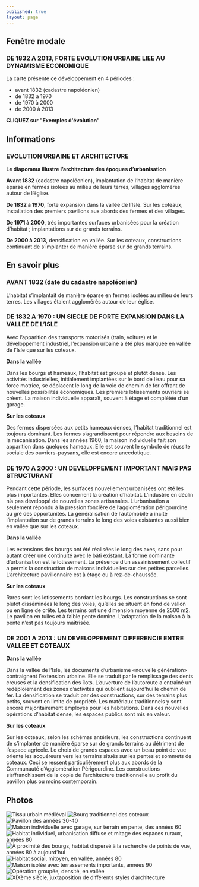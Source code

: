 ```yaml
---
published: true
layout: page
---
```


## Fenêtre modale

### DE 1832 A 2013, FORTE EVOLUTION URBAINE LIEE AU DYNAMISME ECONOMIQUE 

La carte présente ce développement en 4 périodes :

- avant 1832 (cadastre napoléonien)
- de 1832 à 1970
- de 1970 à 2000
- de 2000 à 2013

**CLIQUEZ sur "Exemples d'évolution"**


## Informations

### EVOLUTION URBAINE ET ARCHITECTURE

**Le diaporama illustre l’architecture des époques d’urbanisation**

**Avant 1832** (cadastre napoléonien), implantation de l’habitat de manière éparse en fermes isolées au milieu de leurs terres, villages agglomérés autour de l’église.

**De 1832 à 1970**, forte expansion dans la vallée de l’Isle. Sur les coteaux, installation des premiers pavillons aux abords des fermes et des villages. 

**De 1971 à 2000**, très importantes surfaces urbanisées pour la création d’habitat ; implantations sur de grands terrains.

**De 2000 à 2013**, densification en vallée. Sur les coteaux, constructions continuant de s’implanter de manière éparse sur de grands terrains.

## En savoir plus

### AVANT 1832 (date du cadastre napoléonien)
L’habitat s’implantait de manière éparse en fermes isolées au milieu de leurs terres. Les villages étaient agglomérés autour de leur église.

### DE 1832 A 1970 : UN SIECLE DE FORTE EXPANSION DANS LA VALLEE DE L’ISLE
Avec l’apparition des transports motorisés (train, voiture) et le développement industriel, l’expansion urbaine a été plus marquée en vallée de l’Isle que sur les coteaux.

**Dans la vallée**

Dans les bourgs et hameaux, l’habitat est groupé et plutôt dense. Les activités industrielles, initialement implantées sur le bord de l’eau pour sa force motrice, se déplacent le long de la voie de chemin de fer offrant de nouvelles possibilités économiques. 
Les premiers lotissements ouvriers se créent. La maison individuelle apparaît, souvent à étage et complétée d’un garage.

**Sur les coteaux**

Des fermes dispersées aux petits hameaux denses, l’habitat traditionnel est toujours dominant. Les fermes s’agrandissent pour répondre aux besoins de la mécanisation. Dans les années 1960, la maison individuelle fait son apparition dans quelques hameaux. Elle est souvent le symbole de réussite sociale des ouvriers-paysans, elle est encore anecdotique.

### DE 1970 A 2000 : UN DEVELOPPEMENT IMPORTANT MAIS PAS STRUCTURANT
Pendant cette période, les surfaces nouvellement urbanisées ont été les plus importantes. Elles concernent la création d’habitat. L’industrie en déclin n’a pas développé de nouvelles zones artisanales.
L’urbanisation a seulement répondu à la pression foncière de l’agglomération périgourdine au gré des opportunités.
La généralisation de l’automobile a incité l’implantation sur de grands terrains le long des voies existantes aussi bien en vallée que sur les coteaux.

**Dans la vallée**

Les extensions des bourgs ont été réalisées le long des axes, sans pour autant créer une continuité avec le bâti existant. La forme dominante d’urbanisation est le lotissement. La présence d’un assainissement collectif a permis la construction de maisons individuelles sur des petites parcelles. L’architecture pavillonnaire est à étage ou à rez-de-chaussée.

**Sur les coteaux**

Rares sont les lotissements bordant les bourgs. Les constructions se sont plutôt disséminées le long des voies, qu’elles se situent en fond de vallon ou en ligne de crête. Les terrains ont une dimension moyenne de 2500 m2. Le pavillon en tuiles et à faible pente domine.
L’adaptation de la maison à la pente n’est pas toujours maîtrisée.

### DE 2001 A 2013 : UN DEVELOPPEMENT DIFFERENCIE ENTRE VALLEE ET COTEAUX

**Dans la vallée**

Dans la vallée de l’Isle, les documents d’urbanisme «nouvelle génération» contraignent l’extension urbaine. Elle se traduit par le remplissage des dents creuses et la densification des îlots. L’ouverture de l’autoroute a entrainé un redéploiement des zones d’activités qui oublient aujourd’hui le chemin de fer.
La densification se traduit par des constructions, sur des terrains plus petits, souvent en limite de propriété. Les matériaux traditionnels y sont encore majoritairement employés pour les habitations.
Dans ces nouvelles opérations d’habitat dense, les espaces publics sont mis en valeur.

**Sur les coteaux**

Sur les coteaux, selon les schémas antérieurs, les constructions continuent de s’implanter de manière éparse sur de grands terrains au détriment de l’espace agricole.
Le choix de grands espaces avec un beau point de vue oriente les acquéreurs vers les terrains situés sur les pentes et sommets de coteaux. Ceci se ressent particulièrement plus aux abords de la Communauté d’Agglomération Périgourdine. Les constructions s’affranchissent de la copie de l’architecture traditionnelle au profit du pavillon plus ou moins contemporain.


## Photos
![Tissu urbain médiéval](data/images/1/histoire/1_historie_1.jpg)
![Bourg traditionnel des coteaux](data/images/1/histoire/1_historie_2.jpg)
![Pavillon des années 30-40](data/images/1/histoire/1_historie_3.jpg)
![Maison individuelle avec garage, sur terrain en pente, des années 60](data/images/1/histoire/1_historie_4.jpg)
![Habitat individuel, urbanisation diffuse et mitage des espaces ruraux, années 80](data/images/1/histoire/1_historie_5.jpg)
![À proximité des bourgs, habitat dispersé à la recherche de points de vue, années 80 à aujourd’hui](data/images/1/histoire/1_historie_6.jpg)
![Habitat social, mitoyen, en vallée, années 80](data/images/1/histoire/1_historie_7.jpg)
![Maison isolée avec terrassements importants, années 90](data/images/1/histoire/1_historie_8.jpg)
![Opération groupée, densité, en vallée](data/images/1/histoire/1_historie_9.jpg)
![XIXème siècle, juxtaposition de différents styles d’architecture](data/images/1/histoire/1_historie_10.jpg)